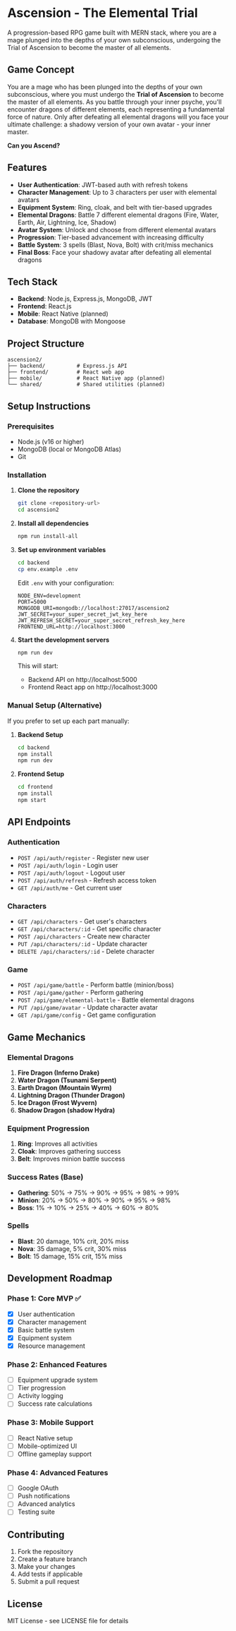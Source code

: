 # Ascension - The Elemental Trial

A progression-based RPG game built with MERN stack, where you are a mage plunged into the depths of your own subconscious, undergoing the Trial of Ascension to become the master of all elements.

## Game Concept

You are a mage who has been plunged into the depths of your own subconscious, where you must undergo the **Trial of Ascension** to become the master of all elements. As you battle through your inner psyche, you'll encounter dragons of different elements, each representing a fundamental force of nature. Only after defeating all elemental dragons will you face your ultimate challenge: a shadowy version of your own avatar - your inner master.

**Can you Ascend?**

## Features

- **User Authentication**: JWT-based auth with refresh tokens
- **Character Management**: Up to 3 characters per user with elemental avatars
- **Equipment System**: Ring, cloak, and belt with tier-based upgrades
- **Elemental Dragons**: Battle 7 different elemental dragons (Fire, Water, Earth, Air, Lightning, Ice, Shadow)
- **Avatar System**: Unlock and choose from different elemental avatars
- **Progression**: Tier-based advancement with increasing difficulty
- **Battle System**: 3 spells (Blast, Nova, Bolt) with crit/miss mechanics
- **Final Boss**: Face your shadowy avatar after defeating all elemental dragons

## Tech Stack

- **Backend**: Node.js, Express.js, MongoDB, JWT
- **Frontend**: React.js
- **Mobile**: React Native (planned)
- **Database**: MongoDB with Mongoose

## Project Structure

```
ascension2/
├── backend/          # Express.js API
├── frontend/         # React web app
├── mobile/           # React Native app (planned)
└── shared/           # Shared utilities (planned)
```

## Setup Instructions

### Prerequisites
- Node.js (v16 or higher)
- MongoDB (local or MongoDB Atlas)
- Git

### Installation

1. **Clone the repository**
   ```bash
   git clone <repository-url>
   cd ascension2
   ```

2. **Install all dependencies**
   ```bash
   npm run install-all
   ```

3. **Set up environment variables**
   ```bash
   cd backend
   cp env.example .env
   ```
   
   Edit `.env` with your configuration:
   ```
   NODE_ENV=development
   PORT=5000
   MONGODB_URI=mongodb://localhost:27017/ascension2
   JWT_SECRET=your_super_secret_jwt_key_here
   JWT_REFRESH_SECRET=your_super_secret_refresh_key_here
   FRONTEND_URL=http://localhost:3000
   ```

4. **Start the development servers**
   ```bash
   npm run dev
   ```

   This will start:
   - Backend API on http://localhost:5000
   - Frontend React app on http://localhost:3000

### Manual Setup (Alternative)

If you prefer to set up each part manually:

1. **Backend Setup**
   ```bash
   cd backend
   npm install
   npm run dev
   ```

2. **Frontend Setup**
   ```bash
   cd frontend
   npm install
   npm start
   ```

## API Endpoints

### Authentication
- `POST /api/auth/register` - Register new user
- `POST /api/auth/login` - Login user
- `POST /api/auth/logout` - Logout user
- `POST /api/auth/refresh` - Refresh access token
- `GET /api/auth/me` - Get current user

### Characters
- `GET /api/characters` - Get user's characters
- `GET /api/characters/:id` - Get specific character
- `POST /api/characters` - Create new character
- `PUT /api/characters/:id` - Update character
- `DELETE /api/characters/:id` - Delete character

### Game
- `POST /api/game/battle` - Perform battle (minion/boss)
- `POST /api/game/gather` - Perform gathering
- `POST /api/game/elemental-battle` - Battle elemental dragons
- `PUT /api/game/avatar` - Update character avatar
- `GET /api/game/config` - Get game configuration

## Game Mechanics

### Elemental Dragons
1. **Fire Dragon (Inferno Drake)**
2. **Water Dragon (Tsunami Serpent)**
3. **Earth Dragon (Mountain Wyrm)**
4. **Lightning Dragon (Thunder Dragon)**
5. **Ice Dragon (Frost Wyvern)**
6. **Shadow Dragon (shadow Hydra)**


### Equipment Progression
1. **Ring**: Improves all activities
2. **Cloak**: Improves gathering success
3. **Belt**: Improves minion battle success

### Success Rates (Base)
- **Gathering**: 50% → 75% → 90% → 95% → 98% → 99%
- **Minion**: 20% → 50% → 80% → 90% → 95% → 98%
- **Boss**: 1% → 10% → 25% → 40% → 60% → 80%

### Spells
- **Blast**: 20 damage, 10% crit, 20% miss
- **Nova**: 35 damage, 5% crit, 30% miss
- **Bolt**: 15 damage, 15% crit, 15% miss

## Development Roadmap

### Phase 1: Core MVP ✅
- [x] User authentication
- [x] Character management
- [x] Basic battle system
- [x] Equipment system
- [x] Resource management

### Phase 2: Enhanced Features
- [ ] Equipment upgrade system
- [ ] Tier progression
- [ ] Activity logging
- [ ] Success rate calculations

### Phase 3: Mobile Support
- [ ] React Native setup
- [ ] Mobile-optimized UI
- [ ] Offline gameplay support

### Phase 4: Advanced Features
- [ ] Google OAuth
- [ ] Push notifications
- [ ] Advanced analytics
- [ ] Testing suite

## Contributing

1. Fork the repository
2. Create a feature branch
3. Make your changes
4. Add tests if applicable
5. Submit a pull request

## License

MIT License - see LICENSE file for details